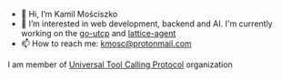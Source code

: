 - 👋 Hi, I’m Kamil Mościszko
- 👀 I’m interested in web development, backend and AI. I'm currently working on the [go-utcp](https://github.com/universal-tool-calling-protocol/go-utcp) and [lattice-agent](https://github.com/Raezil/lattice-agent)
- 📫 How to reach me: kmosc@protonmail.com

I am member of [Universal Tool Calling Protocol](https://github.com/universal-tool-calling-protocol) organization

<!---
Raezil/Raezil is a ✨ special ✨ repository because its `README.md` (this file) appears on your GitHub profile.
You can click the Preview link to take a look at your changes.
--->
